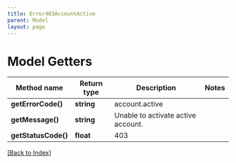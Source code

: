 ```yaml
---
title: Error403AccountActive
parent: Model
layout: page
---
```


# Model Getters

Method name | Return type | Description | Notes
------------ | ------------- | ------------- | -------------
**getErrorCode()** | **string** | account.active |
**getMessage()** | **string** | Unable to activate active account. |
**getStatusCode()** | **float** | 403 |

[[Back to Index]](../index.md)
